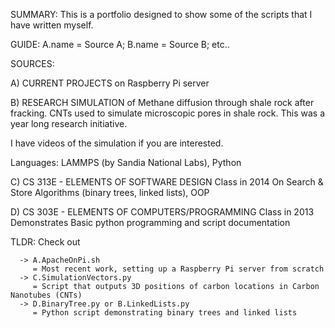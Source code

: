 SUMMARY: This is a portfolio designed to show some of the scripts that I have written myself.

GUIDE: A.name = Source A; B.name = Source B; etc..

SOURCES:

  A) CURRENT PROJECTS on Raspberry Pi server

  B) RESEARCH SIMULATION of Methane diffusion through shale rock after fracking. CNTs used to simulate microscopic pores in shale rock. This was a year long research initiative.

   I have videos of the simulation if you are interested. 

   Languages: LAMMPS (by Sandia National Labs), Python


  C) CS 313E - ELEMENTS OF SOFTWARE DESIGN
   Class in 2014
   On Search & Store Algorithms (binary trees, linked lists), OOP

  D) CS 303E - ELEMENTS OF COMPUTERS/PROGRAMMING
   Class in 2013
   Demonstrates Basic python programming and script documentation

TLDR: Check out

      -> A.ApacheOnPi.sh
         = Most recent work, setting up a Raspberry Pi server from scratch
      -> C.SimulationVectors.py
      	 = Script that outputs 3D positions of carbon locations in Carbon Nanotubes (CNTs)
      -> D.BinaryTree.py or B.LinkedLists.py
      	 = Python script demonstrating binary trees and linked lists